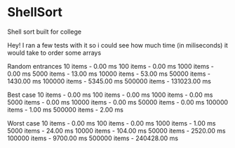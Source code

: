 # ShellSort
Shell sort built for college

Hey!
I ran a few tests with it so i could see how much time (in miliseconds) it would take to order some arrays

Random entrances
10 items     - 0.00 ms
100 items    - 0.00 ms
1000 items   - 0.00 ms
5000 items   - 13.00 ms
10000 items  - 53.00 ms
50000 items  - 1430.00 ms
100000 items - 5345.00 ms
500000 items - 131023.00 ms

Best case
10 items     - 0.00 ms
100	items    - 0.00 ms
1000 items   - 0.00 ms
5000 items   - 0.00 ms
10000	items  - 0.00 ms
50000	items  - 0.00 ms
100000 items - 1.00 ms
500000 items - 2.00 ms

Worst case
10 items     - 0.00 ms
100	items    - 0.00 ms
1000 items   - 1.00 ms
5000 items   - 24.00 ms
10000	items  - 104.00 ms
50000	items  - 2520.00 ms
100000 items - 9700.00 ms
500000 items - 240428.00 ms

